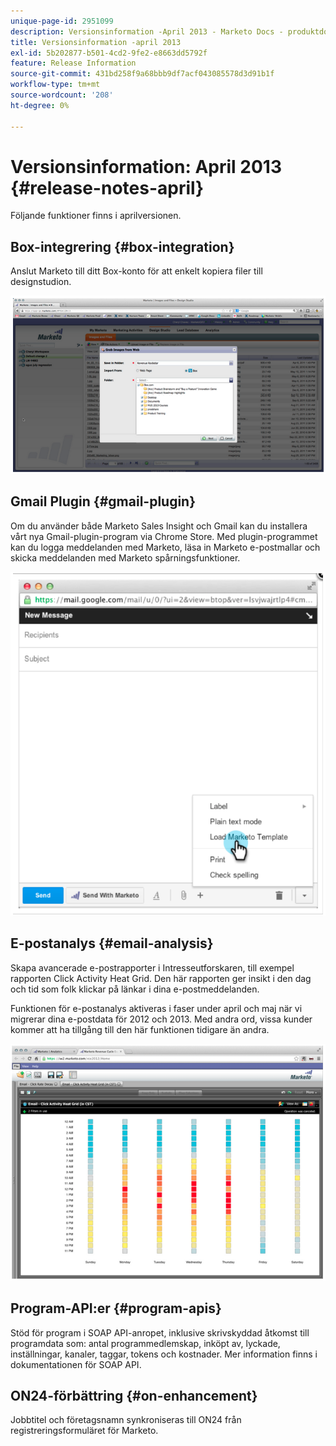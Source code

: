 ```yaml
---
unique-page-id: 2951099
description: Versionsinformation -April 2013 - Marketo Docs - produktdokumentation
title: Versionsinformation -april 2013
exl-id: 5b202877-b501-4cd2-9fe2-e8663dd5792f
feature: Release Information
source-git-commit: 431bd258f9a68bbb9df7acf043085578d3d91b1f
workflow-type: tm+mt
source-wordcount: '208'
ht-degree: 0%

---
```


# Versionsinformation: April 2013 {#release-notes-april}

Följande funktioner finns i aprilversionen.

## Box-integrering {#box-integration}

Anslut Marketo till ditt Box-konto för att enkelt kopiera filer till designstudion.

![](assets/image2014-9-22-15-3a47-3a56.png)

## Gmail Plugin {#gmail-plugin}

Om du använder både Marketo Sales Insight och Gmail kan du installera vårt nya Gmail-plugin-program via Chrome Store. Med plugin-programmet kan du logga meddelanden med Marketo, läsa in Marketo e-postmallar och skicka meddelanden med Marketo spårningsfunktioner.

![](assets/image2014-9-22-15-3a48-3a57.png)

## E-postanalys {#email-analysis}

Skapa avancerade e-postrapporter i Intresseutforskaren, till exempel rapporten Click Activity Heat Grid. Den här rapporten ger insikt i den dag och tid som folk klickar på länkar i dina e-postmeddelanden.

Funktionen för e-postanalys aktiveras i faser under april och maj när vi migrerar dina e-postdata för 2012 och 2013. Med andra ord, vissa kunder kommer att ha tillgång till den här funktionen tidigare än andra.

![](assets/image2014-9-22-15-3a49-3a16.png)

## Program-API:er {#program-apis}

Stöd för program i SOAP API-anropet, inklusive skrivskyddad åtkomst till programdata som: antal programmedlemskap, inköpt av, lyckade, inställningar, kanaler, taggar, tokens och kostnader. Mer information finns i dokumentationen för SOAP API.

## ON24-förbättring {#on-enhancement}

Jobbtitel och företagsnamn synkroniseras till ON24 från registreringsformuläret för Marketo.
